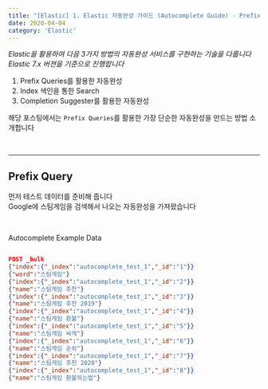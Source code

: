 ```yaml
---
title: "[Elastic] 1. Elastic 자동완성 가이드 (Autocomplete Guide) - Prefix Queries"
date: 2020-04-04
category: 'Elastic'
---
```


*Elastic을 활용하여 다음 3가지 방법의 자동완성 서비스를 구현하는 기술을 다룹니다*   
*Elastic 7.x 버젼을 기준으로 진행합니다*   

1. Prefix Queries를 활용한 자동완성  
2. Index 색인을 통한 Search  
3. Completion Suggester를 활용한 자동완성  

해당 포스팅에서는 `Prefix Queries`를 활용한 가장 단순한 자동완성을 만드는 방법 소개합니다  

<br/>

---

## Prefix Query  
먼저 테스트 데이터를 준비해 줍니다  
Google에 스팀게임을 검색해서 나오는 자동완성을 가져왔습니다  

<br/>

<span class="code_header">Autocomplete Example Data</span> 
```json

POST _bulk
{"index":{"_index":"autocomplete_test_1","_id":"1"}}
{"word":"스팀게임"}
{"index":{"_index":"autocomplete_test_1","_id":"2"}}
{"name":"스팀게임 추천"}
{"index":{"_index":"autocomplete_test_1","_id":"3"}}
{"name":"스팀게임 추천 2019"}
{"index":{"_index":"autocomplete_test_1","_id":"4"}}
{"name":"스팀게임 환불"}
{"index":{"_index":"autocomplete_test_1","_id":"5"}}
{"name":"스팀게임 싸게"}
{"index":{"_index":"autocomplete_test_1","_id":"6"}}
{"name":"스팀게임 순위"}
{"index":{"_index":"autocomplete_test_1","_id":"7"}}
{"name":"스팀게임 추천 2020"}
{"index":{"_index":"autocomplete_test_1","_id":"8"}}
{"name":"스팀게임 환불하는법"}

```


